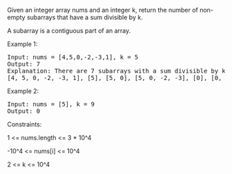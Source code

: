Given an integer array nums and an integer k, return the number of non-empty subarrays that have a sum divisible by k.

A subarray is a contiguous part of an array.

 

Example 1:
<pre>
Input: nums = [4,5,0,-2,-3,1], k = 5
Output: 7
Explanation: There are 7 subarrays with a sum divisible by k = 5:
[4, 5, 0, -2, -3, 1], [5], [5, 0], [5, 0, -2, -3], [0], [0, -2, -3], [-2, -3]
</pre>
  Example 2:
<pre>
Input: nums = [5], k = 9
Output: 0
</pre> 

Constraints:

1 <= nums.length <= 3 * 10^4

-10^4 <= nums[i] <= 10^4

2 <= k <= 10^4
